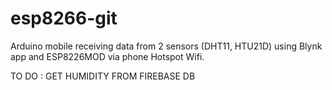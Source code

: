 # esp8266-git
Arduino mobile receiving data from 2 sensors (DHT11, HTU21D) using Blynk app and ESP8226MOD via phone Hotspot Wifi.

TO DO : GET HUMIDITY FROM FIREBASE DB
